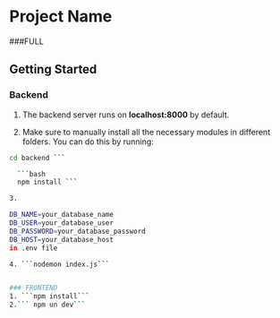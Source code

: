 # Project Name
###FULL
## Getting Started

### Backend

1. The backend server runs on **localhost:8000** by default.

2. Make sure to manually install all the necessary modules in different folders. You can do this by running:
 ```bash
 cd backend ```
 
   ```bash
   npm install ```

3. 

DB_NAME=your_database_name
DB_USER=your_database_user
DB_PASSWORD=your_database_password
DB_HOST=your_database_host
 in .env file

 4. ```nodemon index.js```


 ### FRONTEND
 1. ```npm install```
 2.``` npm un dev```
 

   

